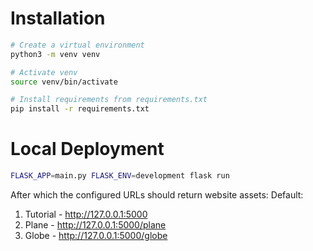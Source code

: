 # Installation

```bash
# Create a virtual environment
python3 -m venv venv

# Activate venv
source venv/bin/activate

# Install requirements from requirements.txt
pip install -r requirements.txt
```

# Local Deployment
```bash
FLASK_APP=main.py FLASK_ENV=development flask run
```

After which the configured URLs should return website assets:
Default:
1. Tutorial - http://127.0.0.1:5000
1. Plane - http://127.0.0.1:5000/plane
1. Globe - http://127.0.0.1:5000/globe